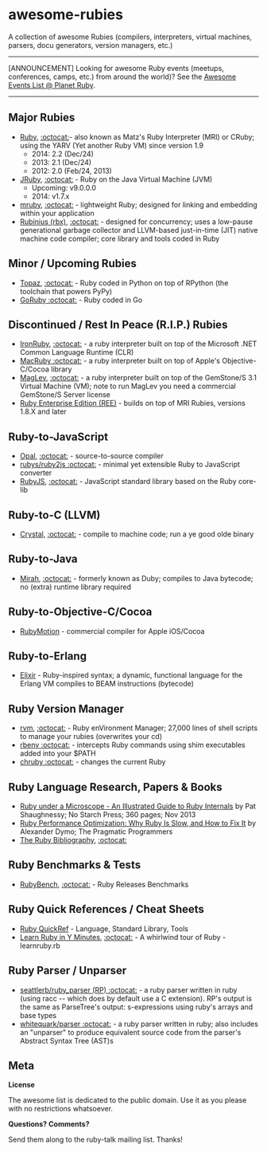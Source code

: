 # awesome-rubies

A collection of awesome Rubies (compilers, interpreters, virtual machines, parsers, docu generators, version managers, etc.) 

---

[ANNOUNCEMENT] Looking for awesome Ruby events (meetups, conferences, camps, etc.) from around the world)? See the [Awesome Events List @ Planet Ruby](https://github.com/planetruby/awesome-events). 

---

## Major Rubies

- [Ruby](https://www.ruby-lang.org), [:octocat:](https://github.com/ruby)- also known as Matz's Ruby Interpreter (MRI) or CRuby; using the YARV (Yet another Ruby VM) since version 1.9 
   - 2014: 2.2  (Dec/24)
   - 2013: 2.1  (Dec/24)
   - 2012: 2.0  (Feb/24, 2013)
- [JRuby](http://jruby.org), [:octocat:](https://github.com/jruby) - Ruby on the Java Virtual Machine (JVM)
   - Upcoming: v9.0.0.0
   - 2014: v1.7.x
- [mruby](http://www.mruby.org), [:octocat:](https://github.com/mruby) - lightweight Ruby; designed for linking and embedding within your application
- [Rubinius (rbx)](http://rubini.us), [:octocat:](https://github.com/rubinius) - designed for concurrency; uses a low-pause generational garbage collector and LLVM-based just-in-time (JIT) native machine code compiler; core library and tools coded in Ruby

## Minor / Upcoming Rubies

- [Topaz](http://topazruby.com), [:octocat:](https://github.com/topazproject) - Ruby coded in Python on top of RPython (the toolchain that powers PyPy) 
- [GoRuby :octocat:](https://github.com/goruby) - Ruby coded in Go

## Discontinued / Rest In Peace (R.I.P.) Rubies 

- [IronRuby](http://ironruby.net), [:octocat:](https://github.com/IronLanguages) - a ruby interpreter built on top of the Microsoft .NET Common Language Runtime (CLR)
- [MacRuby :octocat:](https://github.com/MacRuby) - a ruby interpreter built on top of Apple's Objective-C/Cocoa library
- [MagLev](http://maglev.github.io), [:octocat:](https://github.com/MagLev) - a ruby interpreter built on top of the GemStone/S 3.1 Virtual Machine (VM); note to run MagLev you need a commercial GemStone/S Server license
- [Ruby Enterprise Edition (REE)](http://www.rubyenterpriseedition.com) - builds on top of MRI Rubies, versions 1.8.X and later


## Ruby-to-JavaScript

- [Opal](http://opalrb.org), [:octocat:](https://github.com/opal) - source-to-source compiler
- [rubys/ruby2js :octocat:](https://github.com/rubys/ruby2js) - minimal yet extensible Ruby to JavaScript converter 
- [RubyJS](http://rubyjs.org/), [:octocat:](https://github.com/rubyjs) - JavaScript standard library based on the Ruby core-lib

## Ruby-to-C (LLVM)

- [Crystal](http://crystal-lang.org), [:octocat:](https://github.com/manastech/crystal) - compile to machine code; run a ye good olde binary 

## Ruby-to-Java

- [Mirah](http://www.mirah.org), [:octocat:](https://github.com/mirah) - formerly known as Duby; compiles to Java bytecode; no (extra) runtime library required

## Ruby-to-Objective-C/Cocoa

- [RubyMotion](http://www.rubymotion.com) - commercial compiler for Apple iOS/Cocoa

## Ruby-to-Erlang

- [Elixir](http://elixir-lang.org) - Ruby-inspired syntax; a dynamic, functional language for the Erlang VM compiles to BEAM instructions (bytecode)  

## Ruby Version Manager

- [rvm](https://rvm.io), [:octocat:](https://github.com/rvm) - Ruby enVironment Manager; 27,000 lines of shell scripts to manage your rubies (overwrites your cd)
- [rbenv :octocat:](https://github.com/sstephenson/rbenv) - intercepts Ruby commands using shim executables added into your $PATH
- [chruby :octocat:](https://github.com/postmodern/chruby) - changes the current Ruby

## Ruby Language Research, Papers & Books

- [Ruby under a Microscope - An Illustrated Guide to Ruby Internals](http://www.nostarch.com/rum) by Pat Shaughnessy; No Starch Press; 360 pages; Nov 2013
- [Ruby Performance Optimization: Why Ruby Is Slow, and How to Fix It](https://pragprog.com/book/adrpo/ruby-performance-optimization) by Alexander Dymo; The Pragmatic Programmers 
- [The Ruby Bibliography](http://rubybib.org), [:octocat:](https://github.com/rubybib)

## Ruby Benchmarks & Tests

- [RubyBench](http://rubybench.org), [:octocat:](https://github.com/ruby-bench) - Ruby Releases Benchmarks

## Ruby Quick References / Cheat Sheets

- [Ruby QuickRef](http://www.zenspider.com/Languages/Ruby/QuickRef.html) - Language, Standard Library, Tools
- [Learn Ruby in Y Minutes](http://learnxinyminutes.com/docs/ruby), [:octocat:](https://github.com/adambard/learnxinyminutes-docs) - A whirlwind tour of Ruby - learnruby.rb

## Ruby Parser / Unparser

- [seattlerb/ruby_parser (RP) :octocat:](https://github.com/seattlerb/ruby_parser) - a ruby parser written in ruby (using racc -- which does by default use a C extension). RP's output is the same as ParseTree's output: s-expressions using ruby's arrays and base types
- [whitequark/parser :octocat:](https://github.com/whitequark/parser) - a ruby parser written in ruby;  also includes an "unparser" to produce equivalent source code from the parser's Abstract Syntax Tree (AST)s



## Meta

**License**

The awesome list is dedicated to the public domain. Use it as you please with no restrictions whatsoever.

**Questions? Comments?**

Send them along to the ruby-talk mailing list. Thanks!
